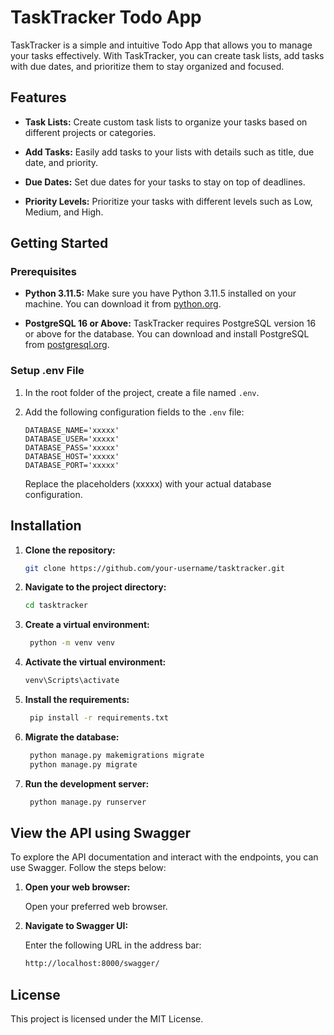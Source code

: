 # TaskTracker Todo App

TaskTracker is a simple and intuitive Todo App that allows you to manage your tasks effectively. With TaskTracker, you can create task lists, add tasks with due dates, and prioritize them to stay organized and focused.

## Features

- **Task Lists:** Create custom task lists to organize your tasks based on different projects or categories.

- **Add Tasks:** Easily add tasks to your lists with details such as title, due date, and priority.

- **Due Dates:** Set due dates for your tasks to stay on top of deadlines.

- **Priority Levels:** Prioritize your tasks with different levels such as Low, Medium, and High.

## Getting Started

### Prerequisites

- **Python 3.11.5:** Make sure you have Python 3.11.5 installed on your machine. You can download it from [python.org](https://www.python.org/).

- **PostgreSQL 16 or Above:** TaskTracker requires PostgreSQL version 16 or above for the database. You can download and install PostgreSQL from [postgresql.org](https://www.postgresql.org/).

### Setup .env File

1. In the root folder of the project, create a file named `.env`.

2. Add the following configuration fields to the `.env` file:

   ```env
   DATABASE_NAME='xxxxx'
   DATABASE_USER='xxxxx'
   DATABASE_PASS='xxxxx'
   DATABASE_HOST='xxxxx'
   DATABASE_PORT='xxxxx'
   ```
   Replace the placeholders (xxxxx) with your actual database configuration.

## Installation

1. **Clone the repository:**

   ```bash
   git clone https://github.com/your-username/tasktracker.git
    ```
2. **Navigate to the project directory:**

   ```bash
   cd tasktracker
   ```
3. **Create a virtual environment:**

   ```bash
    python -m venv venv
    ```
4. **Activate the virtual environment:**

   ```bash
   venv\Scripts\activate
   ```
5. **Install the requirements:**

   ```bash
    pip install -r requirements.txt
    ```
6. **Migrate the database:**

   ```bash
    python manage.py makemigrations migrate
    python manage.py migrate
    ```
7. **Run the development server:**

   ```bash
    python manage.py runserver
    ```
## View the API using Swagger

To explore the API documentation and interact with the endpoints, you can use Swagger. Follow the steps below:

1. **Open your web browser:**

   Open your preferred web browser.

2. **Navigate to Swagger UI:**

   Enter the following URL in the address bar:

    ```bash
   http://localhost:8000/swagger/
    ```
## License

This project is licensed under the MIT License.